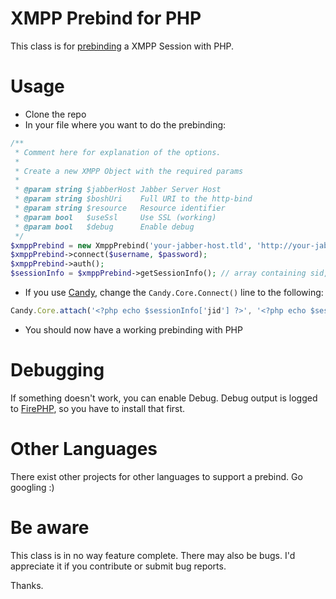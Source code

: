 XMPP Prebind for PHP
====================

This class is for [prebinding](http://metajack.im/2009/12/14/fastest-xmpp-sessions-with-http-prebinding/) a XMPP Session with PHP.

Usage
=====
* Clone the repo
* In your file where you want to do the prebinding:

```php
/**
 * Comment here for explanation of the options.
 *
 * Create a new XMPP Object with the required params
 *
 * @param string $jabberHost Jabber Server Host
 * @param string $boshUri    Full URI to the http-bind
 * @param string $resource   Resource identifier
 * @param bool   $useSsl     Use SSL (working)
 * @param bool   $debug      Enable debug
 */
$xmppPrebind = new XmppPrebind('your-jabber-host.tld', 'http://your-jabber-host/http-bind/', 'Your XMPP Clients resource name', false, false);
$xmppPrebind->connect($username, $password);
$xmppPrebind->auth();
$sessionInfo = $xmppPrebind->getSessionInfo(); // array containing sid, rid and jid
```

* If you use [Candy](http://amiadogroup.github.com/candy), change the `Candy.Core.Connect()` line to the following:

```javascript
Candy.Core.attach('<?php echo $sessionInfo['jid'] ?>', '<?php echo $sessionInfo['sid'] ?>', '<?php echo $sessionInfo['rid'] ?>');
```

* You should now have a working prebinding with PHP

Debugging
=========
If something doesn't work, you can enable Debug. Debug output is logged to [FirePHP](http://www.firephp.org/), so you have to install that first.

Other Languages
===============
There exist other projects for other languages to support a prebind. Go googling :)

Be aware
========
This class is in no way feature complete. There may also be bugs. I'd appreciate it if you contribute or submit bug reports.

Thanks.
